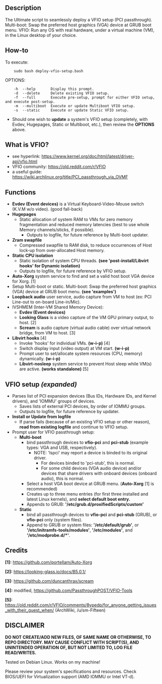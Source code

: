 ## Description
The Ultimate script to seamlessly deploy a VFIO setup (PCI passthrough). Multi-boot: Swap the preferred host graphics (VGA) device at GRUB boot menu. VFIO: Run any OS with real hardware, under a virtual machine (VM), in the Linux desktop of your choice.

## How-to
To execute:

        sudo bash deploy-vfio-setup.bash

OPTIONS:

        -h  --help       Display this prompt.
        -d  --delete     Delete existing VFIO setup.
        -f  --full       Execute pre-setup, prompt for either VFIO setup, and execute post-setup.
        -m  --multiboot  Execute or update Multiboot VFIO setup.
        -s  --static     Execute or update Static VFIO setup.

* Should one wish to **update** a system's VFIO setup (completely, with Evdev, Hugepages, Static or Multiboot, etc.), then review the **OPTIONS** above.

## What is VFIO?
* see hyperlink:        https://www.kernel.org/doc/html/latest/driver-api/vfio.html
* VFIO community:       https://old.reddit.com/r/VFIO
* a useful guide:       https://wiki.archlinux.org/title/PCI_passthrough_via_OVMF

## Functions

* **Evdev (Event devices)** is a Virtual Keyboard-Video-Mouse switch (K.V.M w/o video). (good fall-back)
* **Hugepages**
    * Static allocation of system RAM to VMs for zero memory fragmentation and reduced memory latencies (best to use whole Memory channels/sticks, if possible).
        * Outputs to logfile, for future reference by Multi-boot updater.
* **Zram swapfile**
    * Compressed swapfile to RAM disk, to reduce occurrences of Host lock-up from over-allocated Host memory.
* **Static CPU isolation**
    * Static isolation of system CPU threads. **(see 'post-install/Libvirt hooks' for Dynamic isolation)**
    * Outputs to logfile, for future reference by VFIO setup.
* **Auto-Xorg** system service to find and set a valid host boot VGA device for Xorg. [1]
* Setup Multi-boot or static. Multi-boot: Swap the preferred host graphics (VGA) device at GRUB boot menu. **(see 'examples')**
* **Loopback audio** user service, audio capture from VM to host (ex: PCI Line-out to on-board Line-in/Mic).
* IVSHMEM (Inter-VM Shared Memory Device):
    * **Evdev (Event devices)**
    * **Looking Glass** is a video capture of the VM GPU primary output, to host. [2]
    * **Scream** is audio capture (virtual audio cable) over virtual network bridge, from VM to host. [3]
* **Libvirt hooks** [4]
    * Invoke 'hooks' for individual VMs. **(w-i-p)** [4]
    * Switch display input (video output) at VM start. **(w-i-p)**
    * Prompt user to set/allocate system resources (CPU, memory) dynamically. **(w-i-p)**
    * **Libvirt-nosleep** system service to prevent Host sleep while VM(s) are active. **(works standalone)** [5]

## VFIO setup *(expanded)*
* Parses list of PCI expansion devices (Bus IDs, Hardware IDs, and Kernel drivers), and 'IOMMU' groups of devices.
    * Saves lists of external PCI devices, by order of IOMMU groups.
    * Outputs to logfile, for future reference by updater.
* **Install or Update from logfile**
    * If parse fails (because of an existing VFIO setup or other reason), **read from existing logfile** and continue to VFIO setup.
* Prompt user for VFIO passthrough setup:
    * **Multi-boot**
        * bind passthrough devices to **vfio-pci** and **pci-stub** (example types: VGA and USB, respectively).
            * NOTE: 'lspci' may report a device is binded to its original driver.
                * For devices binded to 'pci-stub', this is normal.
                * For some child devices (VGA audio device) and/or devices that share drivers with onboard devices (onboard audio), this is normal.
        * Select a host VGA boot device at GRUB menu.   (**Auto-Xorg** [1] is recommended)
        * Creates up to three menu entries (for first three installed and latest Linux kernels), and **select default boot entry.**
        * Appends to GRUB: **'/etc/grub.d/proxifiedScripts/custom'**
    * **Static**
        * bind all passthrough devices to **vfio-pci** and **pci-stub** (GRUB), or **vfio-pci** only (system files).
        * Append to GRUB or system files:   **'/etc/default/grub'**, or **'/etc/initramfs-tools/modules'**, **'/etc/modules'**, and **'/etc/modprobe.d/*'**.

## Credits
**[1]:** https://github.com/portellam/Auto-Xorg

**[2]:** https://looking-glass.io/docs/B5.0.1/

**[3]:** https://github.com/duncanthrax/scream

**[4]:** modified, https://github.com/PassthroughPOST/VFIO-Tools

**[5]:** https://old.reddit.com/r/VFIO/comments/8ypedp/for_anyone_getting_issues_with_their_guest_when/ (ArchWiki, /u/sm-Fifteen)

## DISCLAIMER
**DO NOT CREATE/ADD NEW FILES, OF SAME NAME OR OTHERWISE, TO REPO DIRECTORY. MAY CAUSE CONFLICT WITH SCRIPT(S), AND UNINTENDED OPERATION OF, BUT NOT LIMITED TO, LOG FILE READ/WRITES.**

Tested on Debian Linux. Works on my machine!

Please review your system's specifications and resources. Check BIOS/UEFI for Virtualization support (AMD IOMMU or Intel VT-d).